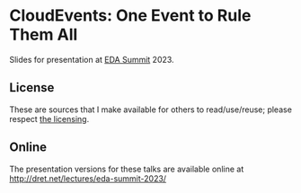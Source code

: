 # CloudEvents: One Event to Rule Them All

Slides for presentation at [EDA Summit](https://edasummit.com/) 2023.

## License

These are sources that I make available for others to read/use/reuse; please respect [the licensing](../LICENSE).


## Online

The presentation versions for these talks are available online at http://dret.net/lectures/eda-summit-2023/
